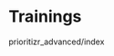 # Trainings

<!-- Navigation items:
   training1/index
   training2/index
   training3/index
   training4/index
   training5/index
-->
   prioritizr_advanced/index